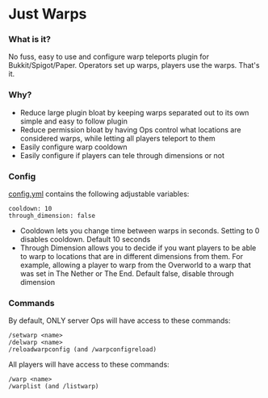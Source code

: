 # Just Warps

### What is it?
No fuss, easy to use and configure warp teleports plugin for Bukkit/Spigot/Paper. Operators set up warps, players use the warps. That's it.

### Why?
- Reduce large plugin bloat by keeping warps separated out to its own simple and easy to follow plugin
- Reduce permission bloat by having Ops control what locations are considered warps, while letting all players teleport to them
- Easily configure warp cooldown
- Easily configure if players can tele through dimensions or not

### Config
[config.yml](https://github.com/Koi-MC/JustWarps/blob/master/src/main/resources/config.yml) contains the following adjustable variables:

```
cooldown: 10
through_dimension: false
```
- Cooldown lets you change time between warps in seconds. Setting to 0 disables cooldown. Default 10 seconds
- Through Dimension allows you to decide if you want players to be able to warp to locations that are in different dimensions from them. For example, allowing a player to warp from the Overworld to a warp that was set in The Nether or The End. Default false, disable through dimension

### Commands
By default, ONLY server Ops will have access to these commands:
```
/setwarp <name>
/delwarp <name>
/reloadwarpconfig (and /warpconfigreload)
```
All players will have access to these commands:
```
/warp <name>
/warplist (and /listwarp)
```
